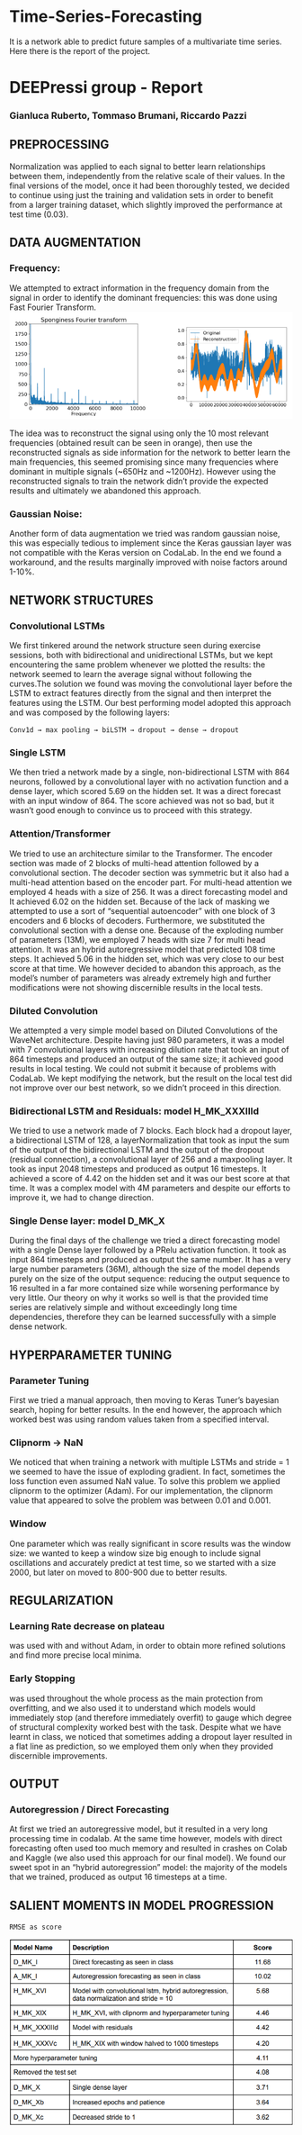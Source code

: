 # Time-Series-Forecasting
It is a network able to predict future samples of a multivariate time series.
<br>
Here there is the report of the project.

#   DEEPressi group - Report
### Gianluca Ruberto, Tommaso Brumani, Riccardo Pazzi

##                                   PREPROCESSING
Normalization was applied to each signal to better learn relationships between them, independently from
the relative scale of their values.
In the final versions of the model, once it had been thoroughly tested, we decided to continue using just
the training and validation sets in order to benefit from a larger training dataset, which slightly improved
the performance at test time (0.03).

##                                DATA AUGMENTATION
###                                    Frequency:
We  attempted to extract information in the frequency domain from the signal in order to identify the
dominant frequencies: this was done using Fast Fourier Transform.
![](https://github.com/GianlucaRub/Time-Series-Forecasting/blob/main/Deliverables/data_aug.png?raw=true)



The idea was to reconstruct the signal using only the 10 most relevant frequencies (obtained result can
be seen in orange), then use the reconstructed signals as side information for the network to better learn
the main frequencies, this seemed promising since many frequencies where dominant in multiple signals
(~650Hz and ~1200Hz).
However  using the reconstructed signals to train the network didn’t provide the expected results and
ultimately we abandoned this approach.
### Gaussian Noise:
Another form of data augmentation we tried was random gaussian noise, this was especially tedious to
implement since the Keras gaussian layer was not compatible with the Keras version on CodaLab. In the
end we found a workaround, and the results marginally improved with noise factors around 1-10%.

   ##                           NETWORK STRUCTURES
### Convolutional LSTMs
We first tinkered around the network structure seen during exercise sessions, both with bidirectional and
unidirectional LSTMs, but we kept encountering the same problem whenever we plotted the results: the
network seemed  to learn the average signal without following the curves.The solution we found was
moving the convolutional layer before the LSTM to extract features directly from the signal and then
interpret the features using the LSTM.
Our best performing model adopted this approach and was composed by the following layers:

    Conv1d → max pooling → biLSTM → dropout → dense → dropout
### Single LSTM
We  then tried a network made  by a single, non-bidirectional LSTM with 864 neurons, followed by a
convolutional layer with no activation function and a dense layer, which scored 5.69 on the hidden set. It
was a direct forecast with an input window of 864. The score achieved was not so bad, but it wasn’t good
enough to convince us to proceed with this strategy.
### Attention/Transformer
We tried to use an architecture similar to the Transformer. The encoder section was made of 2 blocks of
multi-head attention followed by a convolutional section. The decoder section was symmetric but it also
had a multi-head attention based on the encoder part. For multi-head attention we employed 4 heads with
a size of 256. It was a direct forecasting model and It achieved 6.02 on the hidden set.
Because of the lack of masking we attempted to use a sort of “sequential autoencoder” with one block of
3 encoders and 6 blocks of decoders. Furthermore, we substituted the convolutional section with a dense
one. Because of the exploding number of parameters (13M), we employed 7 heads  with size 7 for multi
head attention. It was an hybrid autoregressive model that predicted 108 time steps. It achieved 5.06 in
the hidden set, which was very close to our best score at that time. We however decided to abandon this
approach, as the model’s number  of parameters was already extremely high and further modifications
were not showing discernible results in the local tests.
### Diluted Convolution
We attempted a very simple model based on Diluted Convolutions of the WaveNet architecture. Despite
having just 980 parameters, it was a model with 7 convolutional layers with increasing dilution rate that
took an input of 864 timesteps and produced an output of the same size; it achieved good results in local
testing. We could not submit it because of problems with CodaLab. We kept modifying the network, but
the result on the local test did not improve over our best network, so we didn’t proceed in this direction.
### Bidirectional LSTM and Residuals: model H_MK_XXXIIId
We tried to use a network made of 7 blocks. Each block had a dropout layer, a bidirectional LSTM of 128,
a layerNormalization that took as input the sum of the output of the bidirectional LSTM and the output of
the dropout (residual connection), a convolutional layer of 256 and a maxpooling layer. It took as input
2048 timesteps and produced as output 16 timesteps. It achieved a score of 4.42 on the hidden set and it
was our best score at that time. It was a complex model with 4M parameters and despite our efforts to
improve it, we had to change direction.
### Single Dense layer: model D_MK_X
During the final days of the challenge we tried a direct forecasting model with a single Dense layer
followed by a PRelu activation function. It took as input 864 timesteps and produced as output the same
number. It has a very large number parameters (36M), although the size of the model depends purely on
the size of the output sequence: reducing the output sequence to 16 resulted in a far more contained size
while worsening performance by very little. Our theory on why it works so well is that the provided time
series are relatively simple and without exceedingly long time dependencies, therefore they can be
learned successfully with a simple dense network.

##              HYPERPARAMETER TUNING
### Parameter Tuning
First we tried a manual approach, then moving  to Keras Tuner’s bayesian search, hoping for better
results. In the end however, the approach which worked best was using random  values taken from a
specified interval.
### Clipnorm -> NaN
We noticed that when training a network with multiple LSTMs and stride = 1 we seemed to have the issue
of exploding gradient. In fact, sometimes the loss function even assumed NaN  value. To solve this
problem we applied clipnorm to the optimizer (Adam). For our implementation, the clipnorm value that
appeared to solve the problem was between 0.01 and 0.001.
### Window
One parameter  which was  really significant in score results was the window size: we wanted to keep a
window size big enough to include signal oscillations and accurately predict at test time, so we started
with a size 2000, but later on moved to 800-900 due to better results.

## REGULARIZATION
### Learning  Rate  decrease   on  plateau  
was  used  with and without Adam,  in order to obtain more
refined solutions and find more precise local minima.
### Early Stopping   
was used throughout the whole process as the main protection from overfitting, and we
also used it to understand which models would immediately stop (and therefore immediately overfit) to
gauge which degree of structural complexity worked best with the task.
Despite what we have learnt in class, we noticed that sometimes adding a dropout layer resulted in a
flat line as prediction, so we employed them only when they provided discernible improvements.

##                                OUTPUT
### Autoregression / Direct Forecasting
At first we tried an autoregressive model, but it resulted in a very long processing time in codalab.
At the same time however, models with direct forecasting often used too much memory and resulted in
crashes on Colab and Kaggle (we also used this approach for our final model). We found our sweet spot
in an “hybrid autoregression” model: the majority of the models that we trained, produced as output 16
timesteps at a time.

##  SALIENT MOMENTS IN MODEL PROGRESSION
    RMSE as score

![](https://github.com/GianlucaRub/Time-Series-Forecasting/blob/main/Deliverables/final_table.png?raw=true)

                                          

